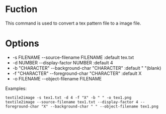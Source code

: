 # Fuction

This command is used to convert a tex pattern file to a image file.

# Options

+ -s FILENAME      --source-filename FILENAME       :default tex.txt
+ -d NUMBER        --display-factor NUMBER   :default 4
+ -b "CHARACTER"   --background-char "CHARACTER"       :default " "(blank)
+ -f "CHARACTER"   --foreground-char "CHARACTER"       :default X
+ -o FILENAME      --object-filename FILENAME

Examples:

```batch
textile2image -s tex1.txt -d 4 -f "X" -b " " -o tex1.png
textile2image --source-filename tex1.txt --display-factor 4 --foreground-char "X" --background-char " " --object-filename tex1.png
``````
